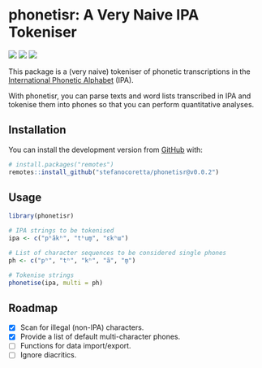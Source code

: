 
<!-- README.md is generated from README.Rmd. Please edit that file -->

# phonetisr: A Very Naive IPA Tokeniser

<!-- badges: start -->

[![](https://img.shields.io/badge/devel%20version-0.0.2.9000-blue.svg)](https://github.com/phonetisr)
[![](https://img.shields.io/badge/devel%20version-0.0.2.9000-orange.svg)](https://github.com/phonetisr)
[![](https://img.shields.io/badge/lifecycle-experimental-orange.svg)](https://lifecycle.r-lib.org/articles/stages.html#experimental)
<!-- badges: end -->

This package is a (very naive) tokeniser of phonetic transcriptions in
the [International Phonetic
Alphabet](https://www.internationalphoneticassociation.org/content/ipa-chart)
(IPA).

With phonetisr, you can parse texts and word lists transcribed in IPA
and tokenise them into phones so that you can perform quantitative
analyses.

## Installation

You can install the development version from
[GitHub](https://github.com/) with:

``` r
# install.packages("remotes")
remotes::install_github("stefanocoretta/phonetisr@v0.0.2")
```

## Usage

``` r
library(phonetisr)

# IPA strings to be tokenised
ipa <- c("pʰãkʰ", "tʰum̥", "ɛkʰɯ")

# List of character sequences to be considered single phones
ph <- c("pʰ", "tʰ", "kʰ", "ã", "m̥")

# Tokenise strings
phonetise(ipa, multi = ph)
```

## Roadmap

-   [x] Scan for illegal (non-IPA) characters.
-   [x] Provide a list of default multi-character phones.
-   [ ] Functions for data import/export.
-   [ ] Ignore diacritics.
